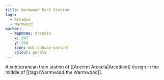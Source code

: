 ```yaml
---
title: Warmwood Park Station
tags:
  - Arcadia
  - Warmwood
marker:
  - mapName: Arcadia
    x: 347
    y: 550
    icon: mdi:subway-variant
    colour: purple
---
```


A subterranean train station of [[Ancient Arcadia|Arcadian]] design in the middle of [[tags/Warmwood|the Warmwood]].
